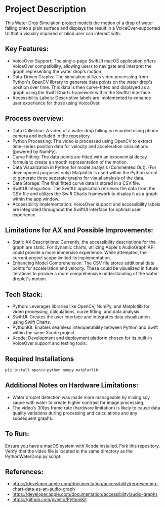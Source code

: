 # Project Description
This Water Drop Simulation project models the motion of a drop of water falling onto a plain surface and displays the result in a VoiceOver-supported UI that a visually impaired or blind user can interact with.

## Key Features:

- VoiceOver Support: The single-page SwiftUI macOS application offers VoiceOver compatibility, allowing users to navigate and interpret the graph representing the water drop's motion.
- Data-Driven Graphs: The simulation utilizes video processing from Python's OpenCV library to generate data points on the water drop's position over time. This data is then curve-fitted and displayed as a graph using the Swift Charts framework within the SwiftUI interface.
- Accessibility Labels: Descriptive labels are implemented to enhance user experience for those using VoiceOver.

## Process overview:  

- Data Collection: A video of a water drop falling is recorded using phone camera and included in the repository.
- Python Processing: The video is processed using OpenCV to extract time-series position data for velocity and acceleration calculations (powered by NumPy).
- Curve Fitting: The data points are fitted with an exponential decay formula to create a smooth representation of the motion.
- Data Visualization in Python for model analysis (Commented Out): (For development purposes only) Matplotlib is used within the Python script to generate three separate graphs for visual analysis of the data.
- Data Storage: The final fitted curve data is stored in a CSV file.
- SwiftUI Integration: The SwiftUI application retrieves the data from the CSV file and utilizes the Swift Charts framework to display it as a graph within the app window.
- Accessibility Implementation: VoiceOver support and accessibility labels are integrated throughout the SwiftUI interface for optimal user experience.


## Limitations for AX and Possible Improvements:

- Static AX Descriptions: Currently, the accessibility descriptions for the graph are static. For dynamic charts, utilizing Apple's AudioGraph API could provide a more immersive experience. While attempted, the current project scope limited its implementation.
- Enhancing Model Comprehension: The CSV file stores additional data points for acceleration and velocity. These could be visualized in future iterations to provide a more comprehensive understanding of the water droplet's motion.

## Tech Stack:

- Python: Leverages libraries like OpenCV, NumPy, and Matplotlib for video processing, calculations, curve fitting, and data analysis.
- SwiftUI: Creates the user interface and integrates data visualization using Swift Charts.
- PythonKit: Enables seamless interoperability between Python and Swift within the same Xcode project.
- Xcode: Development and deployment platform chosen for its built-in VoiceOver support and testing tools.

## Required Installations

```
pip install opencv-python numpy matplotlib
```

## Additional Notes on Hardware Limitations:

- Water droplet detection was made more manageable by mixing soy sauce with water to create higher contrast for image processing.
- The video's 30fps frame rate (hardware limitation) is likely to cause data quality variations during processing and calculations and any subsequent graphs.

## To Run:

Ensure you have a macOS system with Xcode installed.
Fork this repository.
Verify that the video file is located in the same directory as the PythonWaterDrop.py script.


## References:

- https://developer.apple.com/documentation/accessibility/representing-chart-data-as-an-audio-graph
- https://developer.apple.com/documentation/accessibility/audio-graphs
- https://github.com/pvieito/PythonKit
